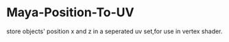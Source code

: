 # Maya-Position-To-UV

store objects' position x and z in a seperated uv set,for use in vertex shader.
